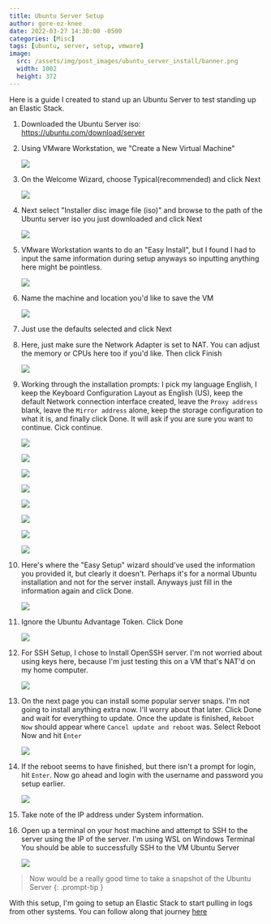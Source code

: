 ```yaml
---
title: Ubuntu Server Setup
author: gore-ez-knee
date: 2022-03-27 14:30:00 -0500
categories: [Misc]
tags: [ubuntu, server, setup, vmware]
image:
  src: /assets/img/post_images/ubuntu_server_install/banner.png
  width: 1002
  height: 372
---
```


Here is a guide I created to stand up an Ubuntu Server to test standing up an Elastic Stack.

1. Downloaded the Ubuntu Server iso: https://ubuntu.com/download/server
2. Using VMware Workstation, we "Create a New Virtual Machine"

    ![](/assets/img/post_images/ubuntu_server_install/snip1.png)

3. On the Welcome Wizard, choose Typical(recommended) and click Next

    ![](/assets/img/post_images/ubuntu_server_install/snip2.png)

4. Next select "Installer disc image file (iso)" and browse to the path of the Ubuntu server iso you just downloaded and click Next

    ![](/assets/img/post_images/elastic_install/snip3.png)

5. VMware Workstation wants to do an "Easy Install", but I found I had to input the same information during setup anyways so inputting anything here might be pointless.

    ![](/assets/img/post_images/ubuntu_server_install/snip4.png)

6. Name the machine and location you'd like to save the VM

    ![](/assets/img/post_images/ubuntu_server_install/snip5.png)

7. Just use the defaults selected and click Next
8. Here, just make sure the Network Adapter is set to NAT. You can adjust the memory or CPUs here too if you'd like. Then click Finish

    ![](/assets/img/post_images/ubuntu_server_install/snip6.png)

9. Working through the installation prompts: I pick my language English, I keep the Keyboard Configuration Layout as English (US), keep the default Network connection interface created, leave the `Proxy address` blank, leave the `Mirror address` alone, keep the storage configuration to what it is, and finally click Done. It will ask if you are sure you want to continue. Cick continue.

    ![](/assets/img/post_images/ubuntu_server_install/snip7.png)

    ![](/assets/img/post_images/ubuntu_server_install/snip8.png)

    ![](/assets/img/post_images/ubuntu_server_install/snip9.png)

    ![](/assets/img/post_images/ubuntu_server_install/snip10.png)

    ![](/assets/img/post_images/ubuntu_server_install/snip11.png)

    ![](/assets/img/post_images/ubuntu_server_install/snip12.png)

    ![](/assets/img/post_images/ubuntu_server_install/snip13.png)

    ![](/assets/img/post_images/ubuntu_server_install/snip14.png)

10. Here's where the "Easy Setup" wizard should've used the information you provided it, but clearly it doesn't. Perhaps it's for a normal Ubuntu installation and not for the server install. Anyways just fill in the information again and click Done.

    ![](/assets/img/post_images/ubuntu_server_install/snip15.png)

11. Ignore the Ubuntu Advantage Token. Click Done

    ![](/assets/img/post_images/ubuntu_server_install/snip16.png)

12. For SSH Setup, I chose to Install OpenSSH server. I'm not worried about using keys here, because I'm just testing this on a VM that's NAT'd on my home computer.

    ![](/assets/img/post_images/ubuntu_server_install/snip17.png)

13. On the next page you can install some popular server snaps. I'm not going to install anything extra now. I'll worry about that later. Click Done and wait for everything to update. Once the update is finished, `Reboot Now` should appear where `Cancel update and reboot` was. Select Reboot Now and hit `Enter`

    ![](/assets/img/post_images/ubuntu_server_install/snip18.png)

14. If the reboot seems to have finished, but there isn't a prompt for login, hit `Enter`. Now go ahead and login with the username and password you setup earlier.

    ![](/assets/img/post_images/ubuntu_server_install/snip19.png)

15. Take note of the IP address under System information.

16. Open up a terminal on your host machine and attempt to SSH to the server using the IP of the server. I'm using WSL on Windows Terminal You should be able to successfully SSH to the VM Ubuntu Server

    ![](/assets/img/post_images/ubuntu_server_install/snip20.png)

> Now would be a really good time to take a snapshot of the Ubuntu Server
{: .prompt-tip }

With this setup, I'm going to setup an Elastic Stack to start pulling in logs from other systems. You can follow along that journey [here]()